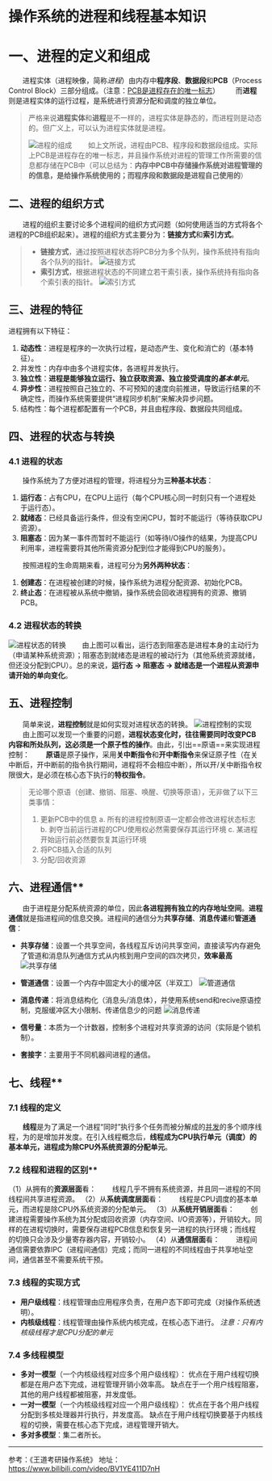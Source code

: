 # 操作系统的进程和线程基本知识

# 一、进程的定义和组成

&emsp;&emsp;进程实体（进程映像，简称*进程*）由内存中**程序段**、**数据段**和**PCB**（Process Control Block）三部分组成。（注意：<u>PCB是进程存在的唯一标志</u>）
&emsp;&emsp;而**进程**则是进程实体的运行过程，是系统进行资源分配和调度的独立单位。

> 严格来说**进程实体**和**进程**是不一样的，进程实体是静态的，而进程则是动态的。但广义上，可以认为进程实体就是进程。
>
> ![进程的组成](https://img-blog.csdnimg.cn/20210226134403336.png?x-oss-process=image/watermark,type_ZmFuZ3poZW5naGVpdGk,shadow_10,text_aHR0cHM6Ly9ibG9nLmNzZG4ubmV0L3dlaXhpbl8zODgzNjI3Mw==,size_16,color_FFFFFF,t_70#pic_center)
> &emsp;&emsp;如上文所说，进程由PCB、程序段和数据段组成。实际上PCB是进程存在的唯一标志，并且操作系统对进程的管理工作所需要的信息都存储在PCB中（可以总结为：**内存中PCB中存储操作系统对进程管理的的信息，是给操作系统使用的；而程序段和数据段是进程自己使用的**）
## 二、进程的组织方式
&emsp;&emsp;进程的组织主要讨论多个进程间的组织方式问题（如何使用适当的方式将各个进程的PCB组织起来）。进程的组织方式主要分为：**链接方式**和**索引方式**。
>  - **链接方式**，通过按照进程状态将PCB分为多个队列，操作系统持有指向各个队列的指针。
>  ![链接方式](https://img-blog.csdnimg.cn/20210226140351142.png?x-oss-process=image/watermark,type_ZmFuZ3poZW5naGVpdGk,shadow_10,text_aHR0cHM6Ly9ibG9nLmNzZG4ubmV0L3dlaXhpbl8zODgzNjI3Mw==,size_16,color_FFFFFF,t_70#pic_center)
>  - **索引方式**，根据进程状态的不同建立若干索引表，操作系统持有指向各个索引表的指针。
>  ![索引方式](https://img-blog.csdnimg.cn/20210226140907580.png?x-oss-process=image/watermark,type_ZmFuZ3poZW5naGVpdGk,shadow_10,text_aHR0cHM6Ly9ibG9nLmNzZG4ubmV0L3dlaXhpbl8zODgzNjI3Mw==,size_16,color_FFFFFF,t_70#pic_center=500*300)
## 三、进程的特征
进程拥有以下特征：

 1. **动态性**：进程是程序的一次执行过程，是动态产生、变化和消亡的（基本特征）。
 2. 并发性：内存中由多个进程实体，各进程并发执行。
 3. **独立性**：**进程是能够独立运行、独立获取资源、独立接受调度的*基本单元***。
 4. **异步性**：进程按照自己独立的、不可预知的速度向前推进，导致运行结果的不确定性，而操作系统需要提供“进程同步机制”来解决异步问题。
 5. 结构性：每个进程都配置有一个PCB，并且由程序段、数据段共同组成。
## 四、进程的状态与转换
### 4.1 进程的状态
&emsp;&emsp;操作系统为了方便对进程的管理，将进程分为**三种基本状态**：
 1. **运行态**：占有CPU，在CPU上运行（每个CPU核心同一时刻只有一个进程处于运行态）。
 2. **就绪态**：已经具备运行条件，但没有空闲CPU，暂时不能运行（等待获取CPU资源）。
 3. **阻塞态**：因为某一事件而暂时不能运行（如等待I/O操作的结果，为提高CPU利用率，进程需要将其他所需资源分配到位才能得到CPU的服务）。

&emsp;&emsp;按照进程的生命周期来看，进程可分为**另外两种状态**：

 1. **创建态**：在进程被创建的时候，操作系统为进程分配资源、初始化PCB。
 2. **终止态**：在进程被从系统中撤销，操作系统会回收进程拥有的资源、撤销PCB。
### 4.2 进程状态的转换
![进程状态的转换](https://img-blog.csdnimg.cn/20210226145521398.png?x-oss-process=image/watermark,type_ZmFuZ3poZW5naGVpdGk,shadow_10,text_aHR0cHM6Ly9ibG9nLmNzZG4ubmV0L3dlaXhpbl8zODgzNjI3Mw==,size_16,color_FFFFFF,t_70#pic_center)
&emsp;&emsp;由上图可以看出，运行态到阻塞态是进程本身的主动行为（申请某种系统资源）；阻塞态到就绪态是进程的被动行为（其他系统资源就绪，但还没分配到CPU）。总的来说，**运行态 -> 阻塞态 -> 就绪态是一个进程从资源申请开始的单向变化**。
## 五、进程控制
&emsp;&emsp;简单来说，**进程控制**就是如何实现对进程状态的转换。
![进程控制的实现](https://img-blog.csdnimg.cn/20210226151327752.png?x-oss-process=image/watermark,type_ZmFuZ3poZW5naGVpdGk,shadow_10,text_aHR0cHM6Ly9ibG9nLmNzZG4ubmV0L3dlaXhpbl8zODgzNjI3Mw==,size_16,color_FFFFFF,t_70#pic_center)
&emsp;&emsp;由上图可以发现一个重要的问题，**进程状态变化时，往往需要同时改变PCB内容和所处队列，这必须是一个原子性的操作**。由此，引出==原语==来实现进程控制：
&emsp;&emsp;**原语**是原子操作，采用**关中断指令**和**开中断指令**来保证原子性（在关中断后，开中断前的指令执行期间，进程将不会相应中断），所以开/关中断指令权限很大，是必须在核心态下执行的**特权指令**。

> 无论哪个原语（创建、撤销、阻塞、唤醒、切换等原语），无非做了以下三类事情：
>  1. 更新PCB中的信息
>  a. 所有的进程控制原语一定都会修改进程状态标志
> b. 剥夺当前运行进程的CPU使用权必然需要保存其运行环境 
> c. 某进程开始运行前必然要恢复其运行环境
> 2. 将PCB插入合适的队列
> 3. 分配/回收资源
## 六、进程通信**
&emsp;&emsp;由于进程是分配系统资源的单位，因此**各进程拥有独立的内存地址空间**。**进程通信**就是指进程间的信息交换。进程间的通信分为**共享存储**、**消息传递**和**管道通信**：

 - **共享存储**：设置一个共享空间，各线程互斥访问共享空间，直接读写内存避免了管道和消息队列通信方式从内核到用户空间的四次拷贝，**效率最高**
 ![共享存储](https://img-blog.csdnimg.cn/20210226155239543.png?x-oss-process=image/watermark,type_ZmFuZ3poZW5naGVpdGk,shadow_10,text_aHR0cHM6Ly9ibG9nLmNzZG4ubmV0L3dlaXhpbl8zODgzNjI3Mw==,size_16,color_FFFFFF,t_70#pic_center)

 - **管道通信**：设置一个内存中固定大小的缓冲区（半双工）
 ![管道通信](https://img-blog.csdnimg.cn/20210226154921273.png?x-oss-process=image/watermark,type_ZmFuZ3poZW5naGVpdGk,shadow_10,text_aHR0cHM6Ly9ibG9nLmNzZG4ubmV0L3dlaXhpbl8zODgzNjI3Mw==,size_16,color_FFFFFF,t_70#pic_center)
 - **消息传递**：将消息结构化（消息头/消息体），并使用系统send和recive原语控制，克服缓冲区大小限制、传递信息少的问题
![消息传递](https://img-blog.csdnimg.cn/20210226155310235.png?x-oss-process=image/watermark,type_ZmFuZ3poZW5naGVpdGk,shadow_10,text_aHR0cHM6Ly9ibG9nLmNzZG4ubmV0L3dlaXhpbl8zODgzNjI3Mw==,size_16,color_FFFFFF,t_70#pic_center)
 - **信号量**：本质为一个计数器，控制多个进程对共享资源的访问（实际是个锁机制）。
 - **套接字**：主要用于不同机器间进程的通信。
## 七、线程**
### 7.1 线程的定义
&emsp;&emsp;**线程**是为了满足一个进程“同时”执行多个任务而被分解成的<u>并发</u>的多个顺序线程，为的是增加并发度。在引入线程概念后，**线程成为CPU执行单元（调度）的基本单元，进程成为除CPU外系统资源的分配单元**。
### 7.2 线程和进程的区别**
（1）从拥有的**资源层面**看：
&emsp;&emsp;线程几乎不拥有系统资源，并且同一进程的不同线程间共享进程资源。
（2）从**系统调度层面**看：
&emsp;&emsp;线程是CPU调度的基本单元，而进程是除CPU外系统资源的分配单元。
（3）从**系统开销层面**看：
&emsp;&emsp;创建进程需要操作系统为其分配或回收资源（内存空间、I/O资源等），开销较大。同样的在进程切换时，需要保存进程PCB信息和恢复另一进程的执行环境；而线程的切换只会涉及少量寄存器内容，开销较小。
（4）从**通信层面**看：
&emsp;&emsp;进程间通信需要依靠IPC（进程间通信）完成；而同一进程的不同线程由于共享地址空间，通信甚至不需要系统干预。

### 7.3 线程的实现方式

 - **用户级线程**：线程管理由应用程序负责，在用户态下即可完成（对操作系统透明）。
 - **内核级线程**：线程管理由操作系统内核完成，在核心态下进行。
 *注意：只有内核级线程才是CPU分配的单元*
### 7.4 多线程模型

 - **多对一模型**（一个内核级线程对应多个用户级线程）：
 优点在于用户线程切换都是在用户态下完成，进程管理开销小效率高。
 缺点在于一个用户线程阻塞，其他的用户线程都被阻塞，并发度低。
  - **一对一模型**（一个内核级线程对应一个用户级线程）：
优点在于各个用户线程分配到多核处理器并行执行，并发度高。
缺点在于用户线程切换要基于内核线程的切换，需要在核心态下完成，进程管理开销大。
  - **多对多模型**：集二者所长。

------
参考：《王道考研操作系统》
地址：https://www.bilibili.com/video/BV1YE411D7nH
